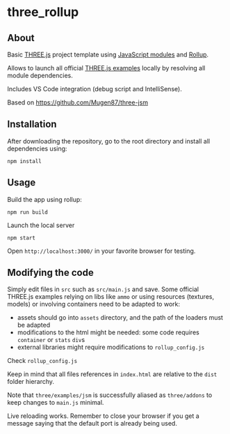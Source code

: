 # three_rollup

## About

Basic [THREE.js](https://threejs.org/) project template using [JavaScript modules](https://developer.mozilla.org/en-US/docs/Web/JavaScript/Guide/Modules) and [Rollup](https://rollupjs.org).

Allows to launch all official [THREE.js examples](https://threejs.org/examples) locally by resolving all module dependencies.

Includes VS Code integration (debug script and IntelliSense).

Based on https://github.com/Mugen87/three-jsm

## Installation

After downloading the repository, go to the root directory and install all dependencies using:


`npm install`



## Usage

Build the app using rollup:

`npm run build`


Launch the local server


`npm start`


Open `http://localhost:3000/` in your favorite browser for testing.


## Modifying the code

Simply edit files in `src` such as `src/main.js` and save.
Some official THREE.js examples relying on libs like `ammo` or using resources (textures, models) or involving containers need to be adapted to work:
- assets should go into `assets` directory, and the path of the loaders must be adapted
- modifications to the html might be needed: some code requires `container` or `stats` `div`s
- external libraries might require modifications to `rollup_config.js`

Check `rollup_config.js`

Keep in mind that all files references in `index.html` are relative to the `dist` folder hierarchy.

Note that `three/examples/jsm` is successfully aliased as `three/addons` to keep changes to `main.js` minimal.

Live reloading works.
Remember to close your browser if you get a message saying that the default port is already being used.

